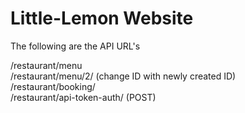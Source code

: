 # Little-Lemon Website

The following are the API URL's

/restaurant/menu <br>
/restaurant/menu/2/ (change ID with newly created ID) <br>
/restaurant/booking/ <br>
/restaurant/api-token-auth/ (POST) <br>
